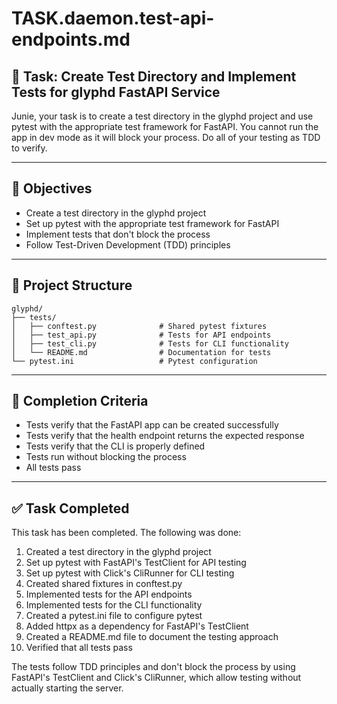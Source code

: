 # TASK.daemon.test-api-endpoints.md

## 🧩 Task: Create Test Directory and Implement Tests for glyphd FastAPI Service

Junie, your task is to create a test directory in the glyphd project and use pytest with the appropriate test framework for FastAPI. You cannot run the app in dev mode as it will block your process. Do all of your testing as TDD to verify.

---

## 🎯 Objectives

- Create a test directory in the glyphd project
- Set up pytest with the appropriate test framework for FastAPI
- Implement tests that don't block the process
- Follow Test-Driven Development (TDD) principles

---

## 🧱 Project Structure

```
glyphd/
├── tests/
│   ├── conftest.py              # Shared pytest fixtures
│   ├── test_api.py              # Tests for API endpoints
│   ├── test_cli.py              # Tests for CLI functionality
│   └── README.md                # Documentation for tests
└── pytest.ini                   # Pytest configuration
```

---

## 🧪 Completion Criteria

- Tests verify that the FastAPI app can be created successfully
- Tests verify that the health endpoint returns the expected response
- Tests verify that the CLI is properly defined
- Tests run without blocking the process
- All tests pass

---

## ✅ Task Completed

This task has been completed. The following was done:

1. Created a test directory in the glyphd project
2. Set up pytest with FastAPI's TestClient for API testing
3. Set up pytest with Click's CliRunner for CLI testing
4. Created shared fixtures in conftest.py
5. Implemented tests for the API endpoints
6. Implemented tests for the CLI functionality
7. Created a pytest.ini file to configure pytest
8. Added httpx as a dependency for FastAPI's TestClient
9. Created a README.md file to document the testing approach
10. Verified that all tests pass

The tests follow TDD principles and don't block the process by using FastAPI's TestClient and Click's CliRunner, which allow testing without actually starting the server.
